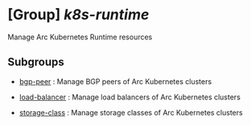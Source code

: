 # [Group] _k8s-runtime_

Manage Arc Kubernetes Runtime resources

## Subgroups

- [bgp-peer](/Commands/k8s-runtime/bgp-peer/readme.md)
: Manage BGP peers of Arc Kubernetes clusters

- [load-balancer](/Commands/k8s-runtime/load-balancer/readme.md)
: Manage load balancers of Arc Kubernetes clusters

- [storage-class](/Commands/k8s-runtime/storage-class/readme.md)
: Manage storage classes of Arc Kubernetes clusters
